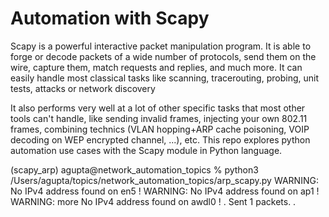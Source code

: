 # Automation with Scapy

Scapy is a powerful interactive packet manipulation program. It is able to forge or decode packets of a wide number of protocols, send them on the wire, capture them, match requests and replies, and much more. It can easily handle most classical tasks like scanning, tracerouting, probing, unit tests, attacks or network discovery

It also performs very well at a lot of other specific tasks that most other tools can't handle, like sending invalid frames, injecting your own 802.11 frames, combining technics (VLAN hopping+ARP cache poisoning, VOIP decoding on WEP encrypted channel, ...), etc.
This repo explores python automation use cases with the Scapy module in Python language.



(scapy_arp) agupta@network_automation_topics % python3 /Users/agupta/topics/network_automation_topics/arp_scapy.py
WARNING: No IPv4 address found on en5 !
WARNING: No IPv4 address found on ap1 !
WARNING: more No IPv4 address found on awdl0 !
.
Sent 1 packets.
.
